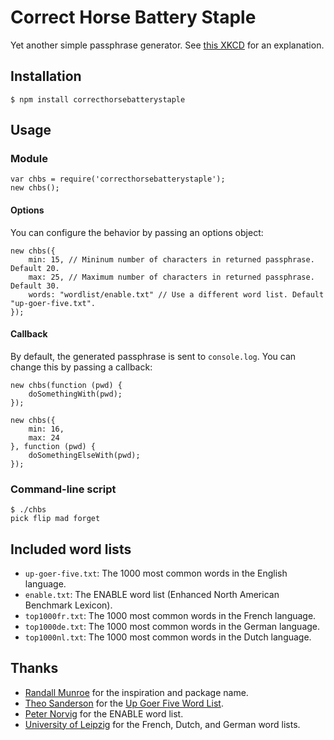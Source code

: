 # Correct Horse Battery Staple

Yet another simple passphrase generator. See [this XKCD](https://xkcd.com/936/) for an explanation.

## Installation

`$ npm install correcthorsebatterystaple`

## Usage

### Module

```
var chbs = require('correcthorsebatterystaple');
new chbs();
```

#### Options

You can configure the behavior by passing an options object:

```
new chbs({
    min: 15, // Mininum number of characters in returned passphrase. Default 20.
    max: 25, // Maximum number of characters in returned passphrase. Default 30.
    words: "wordlist/enable.txt" // Use a different word list. Default "up-goer-five.txt".
});
```

#### Callback

By default, the generated passphrase is sent to `console.log`. You can change this by passing a callback:

```
new chbs(function (pwd) {
    doSomethingWith(pwd);
});

new chbs({
    min: 16,
    max: 24
}, function (pwd) {
    doSomethingElseWith(pwd);
});
```

### Command-line script

```
$ ./chbs
pick flip mad forget
```

## Included word lists

* `up-goer-five.txt`: The 1000 most common words in the English language.
* `enable.txt`: The ENABLE word list (Enhanced North American Benchmark Lexicon).
* `top1000fr.txt`: The 1000 most common words in the French language.
* `top1000de.txt`: The 1000 most common words in the German language.
* `top1000nl.txt`: The 1000 most common words in the Dutch language.

## Thanks

* [Randall Munroe](http://xkcd.com/) for the inspiration and package name.
* [Theo Sanderson](http://splasho.com/upgoer5/) for the [Up Goer Five Word List](http://splasho.com/upgoer5/phpspellcheck/dictionaries/1000.dicin).
* [Peter Norvig](http://norvig.com/ngrams/) for the ENABLE word list.
* [University of Leipzig](http://wortschatz.uni-leipzig.de/html/wliste.html) for the French, Dutch, and German word lists.
